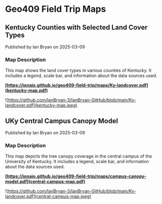 # Geo409 Field Trip Maps

## Kentucky Counties with Selected Land Cover Types
Published by Ian Bryan on 2025-03-09

### Map Description
This map shows the land cover types in various counties of Kentucky. It includes a legend, scale bar, and information about the data sources used.

**[https://ionajo.github.io/geo409-field-trip/maps/Ky-landcover.pdf](kentucky-map.pdf)**

![https://github.com/IanBryan-3/IanBryan-GitHub/blob/main/Ky-landcover.pdf](kentucky-map.jpeg)

## UKy Central Campus Canopy Model
Published by Ian Bryan on 2025-03-09

### Map Description
This map depicts the tree canopy coverage in the central campus of the University of Kentucky. It includes a legend, scale bar, and information about the data sources used.

**[https://ionajo.github.io/geo409-field-trip/maps/campus-canopy-model.pdf](central-campus-map.pdf)**

![https://github.com/IanBryan-3/IanBryan-GitHub/blob/main/Ky-landcover.pdf](central-campus-map.jpeg)
